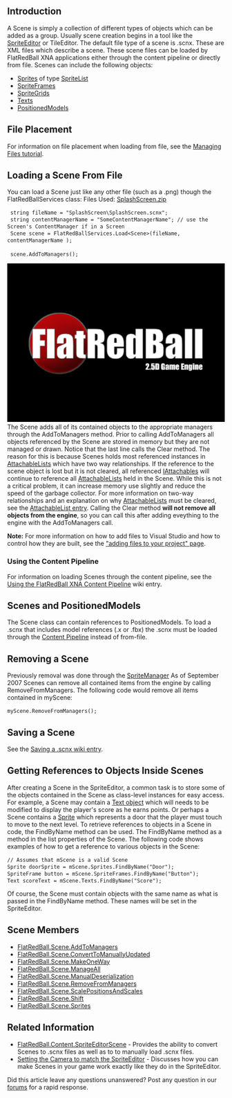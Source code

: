 ## Introduction

A Scene is simply a collection of different types of objects which can be added as a group. Usually scene creation begins in a tool like the [SpriteEditor](/frb/docs/index.php?title=SpriteEditor "SpriteEditor") or TileEditor. The default file type of a scene is .scnx. These are XML files which describe a scene. These scene files can be loaded by FlatRedBall XNA applications either through the content pipeline or directly from file. Scenes can include the following objects:

-   [Sprites](/frb/docs/index.php?title=FlatRedBall.Sprite "FlatRedBall.Sprite") of type [SpriteList](/frb/docs/index.php?title=FlatRedBall.SpriteList "FlatRedBall.SpriteList")
-   [SpriteFrames](/frb/docs/index.php?title=FlatRedBall.ManagedSpriteGroups.SpriteFrame "FlatRedBall.ManagedSpriteGroups.SpriteFrame")
-   [SpriteGrids](/frb/docs/index.php?title=FlatRedBall.ManagedSpriteGroups.SpriteGrid "FlatRedBall.ManagedSpriteGroups.SpriteGrid")
-   [Texts](/frb/docs/index.php?title=FlatRedBall.Graphics.Text "FlatRedBall.Graphics.Text")
-   [PositionedModels](/frb/docs/index.php?title=FlatRedBall.Graphics.Model.PositionedModel "FlatRedBall.Graphics.Model.PositionedModel")

## File Placement

For information on file placement when loading from file, see the [Managing Files tutorial](/frb/docs/index.php?title=FlatRedBallXna:Tutorials:Managing_Files "FlatRedBallXna:Tutorials:Managing Files").

## Loading a Scene From File

You can load a Scene just like any other file (such as a .png) though the FlatRedBallServices class: Files Used: [SplashScreen.zip](/frb/docs/images/2/2e/SplashScreen.zip "SplashScreen.zip")

     string fileName = "SplashScreen\SplashScreen.scnx";
     string contentManagerName = "SomeContentManagerName"; // use the Screen's ContentManager if in a Screen
     Scene scene = FlatRedBallServices.Load<Scene>(fileName, contentManagerName );

     scene.AddToManagers();

![SplashScreen.png](/media/migrated_media-SplashScreen.png) The Scene adds all of its contained objects to the appropriate managers through the AddToManagers method. Prior to calling AddToManagers all objects referenced by the Scene are stored in memory but they are not managed or drawn. Notice that the last line calls the Clear method. The reason for this is because Scenes holds most referenced instances in [AttachableLists](/frb/docs/index.php?title=FlatRedBall.Math.AttachableList "FlatRedBall.Math.AttachableList") which have two way relationships. If the reference to the scene object is lost but it is not cleared, all referenced [IAttachables](/frb/docs/index.php?title=FlatRedBall.Math.IAttachable "FlatRedBall.Math.IAttachable") will continue to reference all [AttachableLists](/frb/docs/index.php?title=FlatRedBall.Math.AttachableList "FlatRedBall.Math.AttachableList") held in the Scene. While this is not a critical problem, it can increase memory use slightly and reduce the speed of the garbage collector. For more information on two-way relationships and an explanation on why [AttachableLists](/frb/docs/index.php?title=FlatRedBall.Math.AttachableList "FlatRedBall.Math.AttachableList") must be cleared, see the [AttachableList entry](/frb/docs/index.php?title=FlatRedBall.Math.AttachableList "FlatRedBall.Math.AttachableList"). Calling the Clear method **will not remove all objects from the engine**, so you can call this after adding eveything to the engine with the AddToManagers call.

**Note:** For more information on how to add files to Visual Studio and how to control how they are built, see the ["adding files to your project" page](/frb/docs/index.php?title=Tutorials:Adding_files_to_your_project "Tutorials:Adding files to your project").

### Using the Content Pipeline

For information on loading Scenes through the content pipeline, see the [Using the FlatRedBall XNA Content Pipeline](/frb/docs/index.php?title=FlatRedBall_XNA_Content_Pipeline:Using_the_FlatRedBall_XNA_Content_Pipeline "FlatRedBall XNA Content Pipeline:Using the FlatRedBall XNA Content Pipeline") wiki entry.

## Scenes and PositionedModels

The Scene class can contain references to PositionedModels. To load a .scnx that includes model references (.x or .fbx) the .scnx must be loaded through the [Content Pipeline](/frb/docs/index.php?title=FlatRedBall_XNA_Content_Pipeline "FlatRedBall XNA Content Pipeline") instead of from-file.

## Removing a Scene

Previously removal was done through the [SpriteManager](/frb/docs/index.php?title=FlatRedBall.SpriteManager "FlatRedBall.SpriteManager") As of September 2007 Scenes can remove all contained items from the engine by calling RemoveFromManagers. The following code would remove all items contained in myScene:

    myScene.RemoveFromManagers();

## Saving a Scene

See the [Saving a .scnx wiki entry](/frb/docs/index.php?title=FlatRedBall.Content.SpriteEditorScene#Saving_a_.scnx "FlatRedBall.Content.SpriteEditorScene").

## Getting References to Objects Inside Scenes

After creating a Scene in the SpriteEditor, a common task is to store some of the objects contained in the Scene as class-level instances for easy access. For example, a Scene may contain a [Text object](/frb/docs/index.php?title=FlatRedBall.Graphics.Text "FlatRedBall.Graphics.Text") which will needs to be modified to display the player's score as he earns points. Or perhaps a Scene contains a [Sprite](/frb/docs/index.php?title=FlatRedBall.Sprite "FlatRedBall.Sprite") which represents a door that the player must touch to move to the next level. To retrieve references to objects in a Scene in code, the FindByName method can be used. The FindByName method as a method in the list properties of the Scene. The following code shows examples of how to get a reference to various objects in the Scene:

    // Assumes that mScene is a valid Scene
    Sprite doorSprite = mScene.Sprites.FindByName("Door");
    SpriteFrame button = mScene.SpriteFrames.FindByName("Button");
    Text scoreText = mScene.Texts.FindByName("Score");

Of course, the Scene must contain objects with the same name as what is passed in the FindByName method. These names will be set in the SpriteEditor.

## Scene Members

-   [FlatRedBall.Scene.AddToManagers](/frb/docs/index.php?title=FlatRedBall.Scene.AddToManagers "FlatRedBall.Scene.AddToManagers")
-   [FlatRedBall.Scene.ConvertToManuallyUpdated](/frb/docs/index.php?title=FlatRedBall.Scene.ConvertToManuallyUpdated "FlatRedBall.Scene.ConvertToManuallyUpdated")
-   [FlatRedBall.Scene.MakeOneWay](/frb/docs/index.php?title=FlatRedBall.Scene.MakeOneWay "FlatRedBall.Scene.MakeOneWay")
-   [FlatRedBall.Scene.ManageAll](/frb/docs/index.php?title=FlatRedBall.Scene.ManageAll "FlatRedBall.Scene.ManageAll")
-   [FlatRedBall.Scene.ManualDeserialization](/frb/docs/index.php?title=FlatRedBall.Scene.ManualDeserialization "FlatRedBall.Scene.ManualDeserialization")
-   [FlatRedBall.Scene.RemoveFromManagers](/frb/docs/index.php?title=FlatRedBall.Scene.RemoveFromManagers "FlatRedBall.Scene.RemoveFromManagers")
-   [FlatRedBall.Scene.ScalePositionsAndScales](/frb/docs/index.php?title=FlatRedBall.Scene.ScalePositionsAndScales "FlatRedBall.Scene.ScalePositionsAndScales")
-   [FlatRedBall.Scene.Shift](/frb/docs/index.php?title=FlatRedBall.Scene.Shift "FlatRedBall.Scene.Shift")
-   [FlatRedBall.Scene.Sprites](/frb/docs/index.php?title=FlatRedBall.Scene.Sprites "FlatRedBall.Scene.Sprites")

## Related Information

-   [FlatRedBall.Content.SpriteEditorScene](/frb/docs/index.php?title=FlatRedBall.Content.SpriteEditorScene "FlatRedBall.Content.SpriteEditorScene") - Provides the ability to convert Scenes to .scnx files as well as to to manually load .scnx files.
-   [Setting the Camera to match the SpriteEditor](/frb/docs/index.php?title=FlatRedBall.Scene:Setting_Camera "FlatRedBall.Scene:Setting Camera") - Discusses how you can make Scenes in your game work exactly like they do in the SpriteEditor.

Did this article leave any questions unanswered? Post any question in our [forums](/frb/forum.md) for a rapid response.
